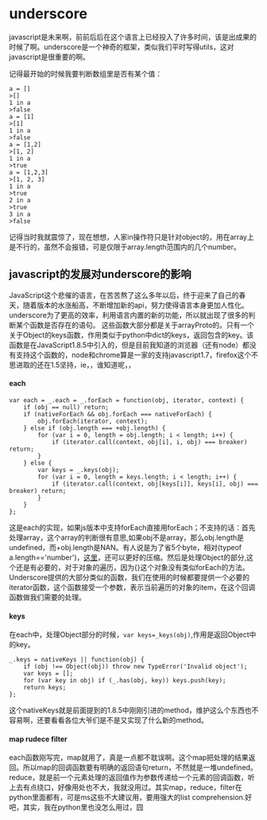 underscore
====

javascript是未来啊，前前后后在这个语言上已经投入了许多时间，该是出成果的时候了啊。underscore是一个神奇的框架，类似我们平时写得utils，这对javascript是很重要的啊。

记得最开始的时候我要判断数组里是否有某个值：

    a = []
    >[]
    1 in a
    >false
    a = [1]
    >[1]
    1 in a
    >false
    a = [1,2]
    >[1, 2]
    1 in a
    >true
    a = [1,2,3]
    >[1, 2, 3]
    1 in a
    >true
    2 in a
    >true
    3 in a
    >false
记得当时我就震惊了，现在想想，人家in操作符只是针对object的，用在array上是不行的，虽然不会报错，可是仅限于array.length范围内的几个number。

javascript的发展对underscore的影响
-----
JavaScript这个悲催的语言，在苦苦熬了这么多年以后，终于迎来了自己的春天，随着版本的水涨船高，不断增加新的api，努力使得语言本身更加人性化。underscore为了更高的效率，利用语言内置的新的功能，所以就出现了很多的判断某个函数是否存在的语句。
这些函数大部分都是关于arrayProto的。只有一个关于Object的keys函数，作用类似于python中dict的keys，返回包含的key。该函数是在JavaScript1.8.5中引入的，但是目前我知道的浏览器（还有node）都没有支持这个函数的，node和chrome算是一家的支持javascript1.7，firefox这个不思进取的还在1.5坚持，ie，，谁知道呢，，

#### each

    var each = _.each = _.forEach = function(obj, iterator, context) {
        if (obj == null) return;
        if (nativeForEach && obj.forEach === nativeForEach) {
            obj.forEach(iterator, context);
        } else if (obj.length === +obj.length) {
            for (var i = 0, length = obj.length; i < length; i++) {
                if (iterator.call(context, obj[i], i, obj) === breaker) return;
            }
        } else {
            var keys = _.keys(obj);
            for (var i = 0, length = keys.length; i < length; i++) {
                if (iterator.call(context, obj[keys[i]], keys[i], obj) === breaker) return;
            }
        }
    };

这是each的实现，如果js版本中支持forEach直接用forEach；不支持的话：首先处理array，这个array的判断很有意思,如果obj不是array，那么obj.length是undefined，而+obj.length是NAN。有人说是为了省5个byte，相对(typeof a.length=='number')，[这里](http://stackoverflow.com/questions/9188998/obj-length-obj-length-in-javascript)，还可以更好的压缩。然后是处理Object的部分,这个还是有必要的，对于对象的遍历，因为{}这个对象没有类似forEach的方法。Underscore提供的大部分类似的函数，我们在使用的时候都要提供一个必要的iterator函数，这个函数接受一个参数，表示当前遍历的对象的item，在这个回调函数做我们需要的处理。

#### keys
在each中，处理Object部分的时候，`var keys=_keys(obj)`,作用是返回Object中的key。

    _.keys = nativeKeys || function(obj) {
        if (obj !== Object(obj)) throw new TypeError('Invalid object');
        var keys = [];
        for (var key in obj) if (_.has(obj, key)) keys.push(key);
        return keys;
    };

这个nativeKeys就是前面提到的1.8.5中刚刚引进的method，维护这么个东西也不容易啊，还要看看各位大爷们是不是又实现了什么新的method。

#### map rudece filter
each函数刚写完，map就用了，真是一点都不耽误啊。这个map把处理的结果返回。所以map的回调函数要有明确的返回语句return，不然就是一堆undefined。reduce，就是前一个元素处理的返回值作为参数传递给一个元素的回调函数，听上去有点绕口，好像用处也不大，我就没用过。其实map，reduce，filter在python里面都有，可是ms这些不大建议用，要用强大的list comprehension.好吧，其实，我在python里也没怎么用过，囧
